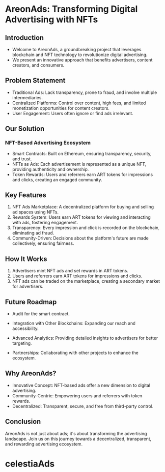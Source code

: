 

# AreonAds: Transforming Digital Advertising with NFTs

## Introduction

- Welcome to AreonAds, a groundbreaking project that leverages blockchain and NFT technology to revolutionize digital advertising.
- We present an innovative approach that benefits advertisers, content creators, and consumers.

## Problem Statement

- Traditional Ads: Lack transparency, prone to fraud, and involve multiple intermediaries.
- Centralized Platforms: Control over content, high fees, and limited monetization opportunities for content creators.
- User Engagement: Users often ignore or find ads irrelevant.

## Our Solution

### NFT-Based Advertising Ecosystem

- Smart Contracts: Built on Ethereum, ensuring transparency, security, and trust.
- NFTs as Ads: Each advertisement is represented as a unique NFT, providing authenticity and ownership.
- Token Rewards: Users and referrers earn ART tokens for impressions and clicks, creating an engaged community.

## Key Features

1. NFT Ads Marketplace: A decentralized platform for buying and selling ad spaces using NFTs.
2. Rewards System: Users earn ART tokens for viewing and interacting with ads, fostering engagement.
3. Transparency: Every impression and click is recorded on the blockchain, eliminating ad fraud.
4. Community-Driven: Decisions about the platform's future are made collectively, ensuring fairness.

## How It Works

1. Advertisers mint NFT ads and set rewards in ART tokens.
2. Users and referrers earn ART tokens for impressions and clicks.
3. NFT ads can be traded on the marketplace, creating a secondary market for advertisers.


## Future Roadmap
- Audit for the smart contract.

- Integration with Other Blockchains: Expanding our reach and accessibility.
- Advanced Analytics: Providing detailed insights to advertisers for better targeting.
- Partnerships: Collaborating with other projects to enhance the ecosystem.

## Why AreonAds?

- Innovative Concept: NFT-based ads offer a new dimension to digital advertising.
- Community-Centric: Empowering users and referrers with token rewards.
- Decentralized: Transparent, secure, and free from third-party control.

## Conclusion

AreonAds is not just about ads; it's about transforming the advertising landscape. Join us on this journey towards a decentralized, transparent, and rewarding advertising ecosystem.


# celestiaAds

